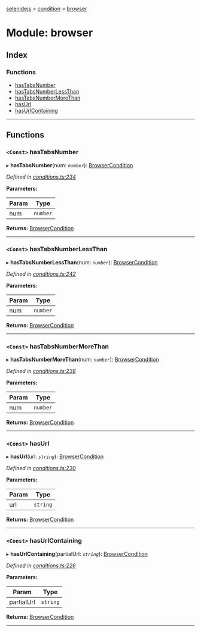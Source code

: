 [selenidejs](../README.md) > [condition](../modules/condition.md) > [browser](../modules/condition.browser.md)

# Module: browser

## Index

### Functions

* [hasTabsNumber](condition.browser.md#hastabsnumber)
* [hasTabsNumberLessThan](condition.browser.md#hastabsnumberlessthan)
* [hasTabsNumberMoreThan](condition.browser.md#hastabsnumbermorethan)
* [hasUrl](condition.browser.md#hasurl)
* [hasUrlContaining](condition.browser.md#hasurlcontaining)

---

## Functions

<a id="hastabsnumber"></a>

### `<Const>` hasTabsNumber

▸ **hasTabsNumber**(num: *`number`*): [BrowserCondition](../#browsercondition)

*Defined in [conditions.ts:234](https://github.com/KnowledgeExpert/selenidejs/blob/master/lib/conditions.ts#L234)*

**Parameters:**

| Param | Type |
| ------ | ------ |
| num | `number` |

**Returns:** [BrowserCondition](../#browsercondition)

___
<a id="hastabsnumberlessthan"></a>

### `<Const>` hasTabsNumberLessThan

▸ **hasTabsNumberLessThan**(num: *`number`*): [BrowserCondition](../#browsercondition)

*Defined in [conditions.ts:242](https://github.com/KnowledgeExpert/selenidejs/blob/master/lib/conditions.ts#L242)*

**Parameters:**

| Param | Type |
| ------ | ------ |
| num | `number` |

**Returns:** [BrowserCondition](../#browsercondition)

___
<a id="hastabsnumbermorethan"></a>

### `<Const>` hasTabsNumberMoreThan

▸ **hasTabsNumberMoreThan**(num: *`number`*): [BrowserCondition](../#browsercondition)

*Defined in [conditions.ts:238](https://github.com/KnowledgeExpert/selenidejs/blob/master/lib/conditions.ts#L238)*

**Parameters:**

| Param | Type |
| ------ | ------ |
| num | `number` |

**Returns:** [BrowserCondition](../#browsercondition)

___
<a id="hasurl"></a>

### `<Const>` hasUrl

▸ **hasUrl**(url: *`string`*): [BrowserCondition](../#browsercondition)

*Defined in [conditions.ts:230](https://github.com/KnowledgeExpert/selenidejs/blob/master/lib/conditions.ts#L230)*

**Parameters:**

| Param | Type |
| ------ | ------ |
| url | `string` |

**Returns:** [BrowserCondition](../#browsercondition)

___
<a id="hasurlcontaining"></a>

### `<Const>` hasUrlContaining

▸ **hasUrlContaining**(partialUrl: *`string`*): [BrowserCondition](../#browsercondition)

*Defined in [conditions.ts:226](https://github.com/KnowledgeExpert/selenidejs/blob/master/lib/conditions.ts#L226)*

**Parameters:**

| Param | Type |
| ------ | ------ |
| partialUrl | `string` |

**Returns:** [BrowserCondition](../#browsercondition)

___

